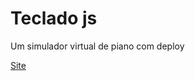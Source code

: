 # Teclado js
Um simulador virtual de piano com deploy

[Site](https://hedropedro.github.io/js-teclado/)
